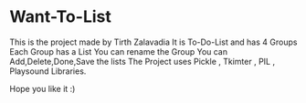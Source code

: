 # Want-To-List
This is the project made by Tirth Zalavadia
It is To-Do-List and has 4 Groups
Each Group has a List
You can rename the Group
You can Add,Delete,Done,Save the lists
The Project uses Pickle , Tkimter , PIL , Playsound Libraries.

Hope you like it :)
